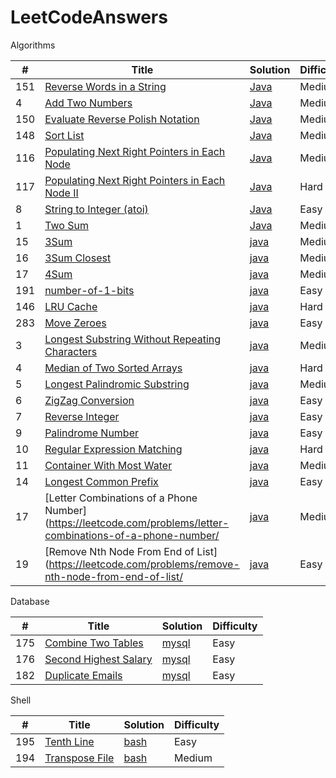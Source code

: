LeetCodeAnswers
========

Algorithms

| # | Title | Solution | Difficulty |
|---| ----- | -------- | ---------- |
|151|[Reverse Words in a String](https://oj.leetcode.com/problems/reverse-words-in-a-string/)| [Java](./src/main/java/com/xin/LeetCodeAnswers/ReverseWordsInAString.java)|Medium|
|4|[Add Two Numbers](https://oj.leetcode.com/problems/add-two-numbers/)| [Java](./src/main/java/com/xin/LeetCodeAnswers/AddTwoNumbers.java)|Medium|
|150|[Evaluate Reverse Polish Notation](https://oj.leetcode.com/problems/evaluate-reverse-polish-notation/)| [Java](./src/main/java/com/xin/LeetCodeAnswers/EvaluateReversePolishNotation.java)|Medium|
|148|[Sort List](https://oj.leetcode.com/problems/sort-list/)| [Java](./src/main/java/com/xin/LeetCodeAnswers/SortList.java)|Medium|
|116|[Populating Next Right Pointers in Each Node](https://oj.leetcode.com/problems/populating-next-right-pointers-in-each-node/)| [Java](./src/main/java/com/xin/LeetCodeAnswers/PopulatingNextRightPointersInEachNode.java)|Medium|
|117|[Populating Next Right Pointers in Each Node II](https://oj.leetcode.com/problems/populating-next-right-pointers-in-each-node-ii/)| [Java](./src/main/java/com/xin/LeetCodeAnswers/PopulatingNextRightPointersInEachNode.II.java)|Hard|
|8|[String to Integer (atoi)](https://oj.leetcode.com/problems/string-to-integer-atoi/)| [Java](./src/main/java/com/xin/LeetCodeAnswers/StringToIntegerAtoi.java)|Easy|
|1|[Two Sum](https://oj.leetcode.com/problems/two-sum/)| [Java](./src/main/java/com/xin/LeetCodeAnswers/TwoSum.java)|Medium|
|15|[3Sum](https://oj.leetcode.com/problems/3sum/)| [java](./src/main/java/com/xin/LeetCodeAnswers/ThreeSum.java)|Medium|
|16|[3Sum Closest](https://oj.leetcode.com/problems/3sum-closest/)| [java](./src/main/java/com/xin/LeetCodeAnswers/ThreeSum.java)|Medium|
|17|[4Sum](https://oj.leetcode.com/problems/4sum/)| [java](./src/main/java/com/xin/LeetCodeAnswers/FourSum.java)|Medium|
|191|[number-of-1-bits](https://leetcode.com/problems/number-of-1-bits/)| [java](./src/main/java/com/xin/LeetCodeAnswers/NumberOf1Bit.java)|Easy|
|146|[LRU Cache](https://leetcode.com/problems/lru-cache/)| [java](./src/main/java/com/xin/LeetCodeAnswers/LRUCache.java)|Hard|
|283|[Move Zeroes](https://leetcode.com/problems/move-zeroes/)| [java](./src/main/java/com/xin/LeetCodeAnswers/MoveZeroes.java)|Easy|
|3|[Longest Substring Without Repeating Characters](https://leetcode.com/problems/longest-substring-without-repeating-characters/)| [java](./src/main/java/com/xin/LeetCodeAnswers/LongestSubstringWithoutRepeatingCharacters.java)|Medium|
|4|[Median of Two Sorted Arrays](https://leetcode.com/problems/median-of-two-sorted-arrays/)| [java](./src/main/java/com/xin/LeetCodeAnswers/MedianOfTwoSortedArrays.java)|Hard|
|5|[Longest Palindromic Substring](https://leetcode.com/problems/longest-palindromic-substring/)| [java](./src/main/java/com/xin/LeetCodeAnswers/LongestPalindromicSubstring.java)|Medium|
|6|[ZigZag Conversion](https://leetcode.com/problems/zigzag-conversion/)| [java](./src/main/java/com/xin/LeetCodeAnswers/ZigzagConversion.java)|Easy|
|7|[Reverse Integer](https://leetcode.com/problems/reverse-integer/)| [java](./src/main/java/com/xin/LeetCodeAnswers/ReverseInteger.java)|Easy|
|9|[Palindrome Number](https://leetcode.com/problems/palindrome-number/)| [java](./src/main/java/com/xin/LeetCodeAnswers/PalindromeNumber.java)|Easy|
|10|[Regular Expression Matching](https://leetcode.com/problems/regular-expression-matching/)| [java](./src/main/java/com/xin/LeetCodeAnswers/RegularExpressionMatching.java)|Hard|
|11|[Container With Most Water](https://leetcode.com/problems/container-with-most-water/)| [java](./src/main/java/com/xin/LeetCodeAnswers/ContainerWithMostWater.java)|Medium|
|14|[Longest Common Prefix](https://leetcode.com/problems/longest-common-prefix/)| [java](./src/main/java/com/xin/LeetCodeAnswers/LongestCommonPrefix.java)|Easy|
|17|[Letter Combinations of a Phone Number](https://leetcode.com/problems/letter-combinations-of-a-phone-number/| [java](./src/main/java/com/xin/LeetCodeAnswers/LetterCombinationsOfAPhoneNumber.java)|Medium|
|19|[Remove Nth Node From End of List](https://leetcode.com/problems/remove-nth-node-from-end-of-list/| [java](./src/main/java/com/xin/RemoveNthNodeFromEndOfList.java)|Easy|


Database

| # | Title | Solution | Difficulty |
|---| ----- | -------- | ---------- |
|175|[Combine Two Tables](https://leetcode.com/problems/combine-two-tables/)| [mysql](./src/main/sql/CombineTwoTables.sql)|Easy|
|176|[Second Highest Salary](https://leetcode.com/problems/second-highest-salary/)| [mysql](./src/main/sql/SecondHighestSalary.sql)|Easy|
|182|[Duplicate Emails](https://leetcode.com/problemset/database/)| [mysql](./src/main/sql/DuplicateEmails.sql)|Easy|

Shell

| # | Title | Solution | Difficulty |
|---| ----- | -------- | ---------- |
|195|[Tenth Line](https://leetcode.com/problems/tenth-line/)| [bash](./src/main/shell/TenthLine.sh)|Easy|
|194|[Transpose File](https://leetcode.com/problems/transpose-file/)| [bash](./src/main/shell/TransposeFile.sh)|Medium|
